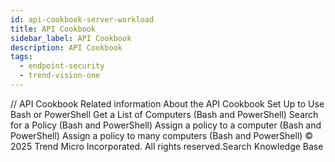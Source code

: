 ```yaml
---
id: api-cookbook-server-workload
title: API Cookbook
sidebar_label: API Cookbook
description: API Cookbook
tags:
  - endpoint-security
  - trend-vision-one
---
```


/*<![CDATA[*/ $('#title').html($('meta[name=map-description]').attr('content')); /*]]>*/ API Cookbook Related information About the API Cookbook Set Up to Use Bash or PowerShell Get a List of Computers (Bash and PowerShell) Search for a Policy (Bash and PowerShell) Assign a policy to a computer (Bash and PowerShell) Assign a policy to many computers (Bash and PowerShell) © 2025 Trend Micro Incorporated. All rights reserved.Search Knowledge Base